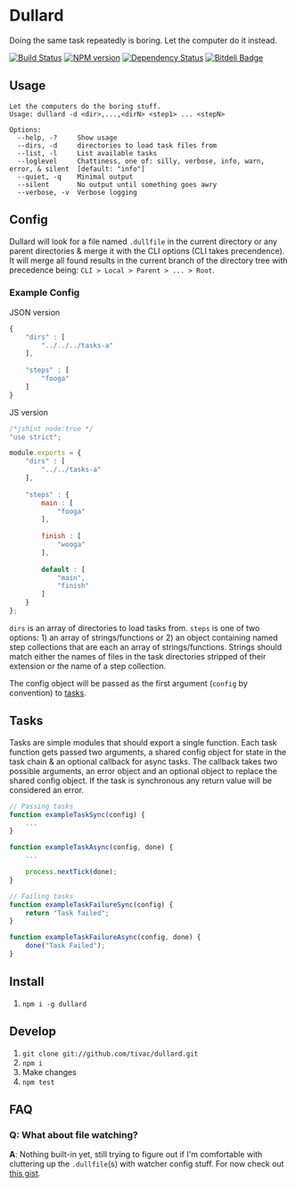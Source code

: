 Dullard
=======

Doing the same task repeatedly is boring. Let the computer do it instead.

[![Build Status](https://travis-ci.org/tivac/dullard.png?branch=master)](https://travis-ci.org/tivac/dullard)
[![NPM version](https://badge.fury.io/js/dullard.png)](http://badge.fury.io/js/dullard)
[![Dependency Status](https://gemnasium.com/tivac/dullard.png)](https://gemnasium.com/tivac/dullard)
[![Bitdeli Badge](https://d2weczhvl823v0.cloudfront.net/tivac/dullard/trend.png)](https://bitdeli.com/free "Bitdeli Badge")

## Usage ##

```
Let the computers do the boring stuff.
Usage: dullard -d <dir>,...,<dirN> <step1> ... <stepN>

Options:
  --help, -?     Show usage
  --dirs, -d     directories to load task files from
  --list, -l     List available tasks
  --loglevel     Chattiness, one of: silly, verbose, info, warn, error, & silent  [default: "info"]
  --quiet, -q    Minimal output
  --silent       No output until something goes awry
  --verbose, -v  Verbose logging
```

## Config ##

Dullard will look for a file named `.dullfile` in the current directory or any parent directories & merge it with the CLI options (CLI takes precendence). It will merge all found results in the current branch of the directory tree with precedence being: `CLI > Local > Parent > ... > Root`.

### Example Config ###

JSON version

```javascript
{
    "dirs" : [
        "../../../tasks-a"
    ],
    
    "steps" : [
        "fooga"
    ]
}
```

JS version

```javascript
/*jshint node:true */
"use strict";

module.exports = {
    "dirs" : [
        "../../tasks-a"
    ],
    
    "steps" : {
        main : [
            "fooga"
        ],
        
        finish : [
            "wooga"
        ],
        
        default : [
            "main",
            "finish"
        ]
    }
};
```

`dirs` is an array of directories to load tasks from. `steps` is one of two options: 1) an array of strings/functions or 2) an object containing named step collections that are each an array of strings/functions. Strings should match either the names of files in the task directories stripped of their extension or the name of a step collection.

The config object will be passed as the first argument (`config` by convention) to [tasks](#tasks).

## Tasks ##

Tasks are simple modules that should export a single function. Each task function gets passed two arguments, a shared config object for state in the task chain & an optional callback for async tasks. The callback takes two possible arguments, an error object and an optional object to replace the shared config object. If the task is synchronous any return value will be considered an error.

```javascript
// Passing tasks
function exampleTaskSync(config) {
    ...
}

function exampleTaskAsync(config, done) {
    ...

    process.nextTick(done);
}

// Failing tasks
function exampleTaskFailureSync(config) {
    return "Task failed";
}

function exampleTaskFailureAsync(config, done) {
    done("Task Failed");
}
```

## Install ##

1. `npm i -g dullard`

## Develop ##

1. `git clone git://github.com/tivac/dullard.git`
1. `npm i`
1. Make changes
1. `npm test`

## FAQ ##

### Q: What about file watching? ###

__A__: Nothing built-in yet, still trying to figure out if I'm comfortable with cluttering up the `.dullfile`(s) with watcher config stuff. For now check out [this gist](https://gist.github.com/tivac/6591278).
